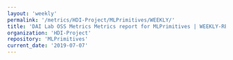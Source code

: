 ```yaml
---
layout: 'weekly'
permalink: '/metrics/HDI-Project/MLPrimitives/WEEKLY/'
title: 'DAI Lab OSS Metrics Metrics report for MLPrimitives | WEEKLY-REPORT-2019-07-07'
organization: 'HDI-Project'
repository: 'MLPrimitives'
current_date: '2019-07-07'
---
```

